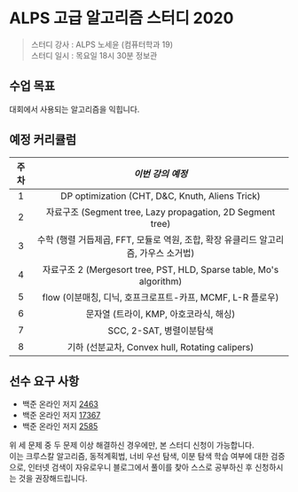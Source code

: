 # ALPS 고급 알고리즘 스터디 2020

> 스터디 강사 : ALPS 노세윤 (컴퓨터학과 19)<br>스터디 일시 : 목요일 18시 30분 정보관

## 수업 목표

대회에서 사용되는 알고리즘을 익힙니다.

## 예정 커리큘럼

| 주차 |                       *이번 강의 예정*                       |
| :--: | :----------------------------------------------------------: |
|  1   |       DP optimization (CHT, D&C, Knuth, Aliens Trick)        |
|  2   |  자료구조 (Segment tree, Lazy propagation, 2D Segment tree)  |
|  3   | 수학 (행렬 거듭제곱, FFT, 모듈로 역원, 조합, 확장 유클리드 알고리즘, 가우스 소거법) |
|  4   | 자료구조 2 (Mergesort tree, PST, HLD, Sparse table, Mo's algorithm) |
|  5   |  flow (이분매칭, 디닉, 호프크로프트-카프, MCMF, L-R 플로우)  |
|  6   |           문자열 (트라이, KMP,  아호코라식, 해싱)            |
|  7   |                   SCC, 2-SAT, 병렬이분탐색                   |
|  8   |       기하 (선분교차, Convex hull, Rotating calipers)        |

## 선수 요구 사항

- 백준 온라인 저지 [2463](http://icpc.me/2463)
- 백준 온라인 저지 [17367](http://icpc.me/17367)
- 백준 온라인 저지 [2585](http://icpc.me/2585)

위 세 문제 중 두 문제 이상 해결하신 경우에만, 본 스터디 신청이 가능합니다.<br>이는 크루스칼 알고리즘, 동적계획법, 너비 우선 탐색, 이분 탐색 학습 여부에 대한 검증으로, 인터넷 검색이 자유로우니 블로그에서 풀이를 찾아 스스로 공부하신 후 신청하시는 것을 권장해드립니다.

